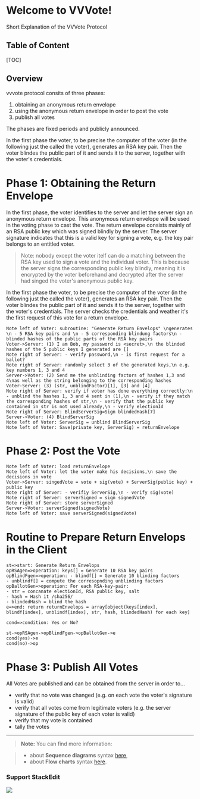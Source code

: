 Welcome to VVVote!
===================

Short Explanation of the VVVote Protocol

Table of Content
-----------------------
[TOC]

Overview
-------------

vvvote protocol consits of three phases:

 1. obtaining an anonymous return envelope 
 2. using the anonymous return envelope in order to post the vote
 3. publish all votes 

The phases are fixed periods and publicly announced.

In the first phase the voter, to be precise the computer of the voter (in the following just the called the voter), generates an RSA key pair. Then the voter blindes the public part of it and sends it to the server, together with the voter's credentials. 


# Phase 1: Obtaining the Return Envelope

In the first phase, the voter identifies to the server and let the server sign an anonymous return envelope. This anonymous return envelope will be used in the voting phase to cast the vote.
The return envelope consists mainly of an RSA public key which was signed blindly by the server. The server signature indicates that this is a valid key for signing a vote, e.g. the key pair belongs to an entitled voter.
>Note: nobody except the voter itelf can do a matching between the RSA key used to sign a vote and the individual voter. This is because the server signs the corresponding public key blindly, meaning it is encrypted by the voter beforehand and decrypted after the server had singed the voter's anonymous public key. 

In the first phase the voter, to be precise the computer of the voter (in the following just the called the voter), generates an RSA key pair. Then the voter blindes the public part of it and sends it to the server, together with the voter's credentials. 
The server checks the credentials and weather it's the first request of this vote for a return envelope.
```sequence
Note left of Voter: subroutine: "Generate Return Envelops" \ngenerates \n - 5 RSA key pairs and \n - 5 corresponding blindung factors\n - blinded hashes of the public parts of the RSA key pairs
Voter->Server: (1) I am Bob, my password is <secret>,\n the blinded hashes of the 5 public keys I generated are []
Note right of Server: - verify password,\n - is first request for a ballot?
Note right of Server: randomly select 3 of the generated keys,\n e.g. key numbers 1, 3 and 4
Server->Voter: (2) Send me the unblinding factors of hashes 1,3 and 4\nas well as the string belonging to the corresponding hashes
Voter-Server: (3) (str, unblindFactor)[1], [3] and [4]
Note right of Server: verify if voter has done everything correctly:\n - unblind the hashes 1, 3 and 4 sent in (1),\n - verify if they match the corresponding hashes of str,\n - verify that the public key contained in str is not used already,\n - verify electionId
Note right of Server: BlindServerSig=Sign blindedHash[7]
Server->Voter: (4) BlindServerSig
Note left of Voter: ServerSig = unblind BlindServerSig
Note left of Voter: Save(private key, ServerSig) = returnEnvelope
```

# Phase 2: Post the Vote
```sequence
Note left of Voter: load returnEnvelope
Note left of Voter: let the voter make his decisions,\n save the decisions in vote
Voter->Server: singedVote = vote + sig(vote) + ServerSig(public key) + public key
Note right of Server: - verifiy ServerSig,\n - verify sig(vote)
Note right of Server: serverSigned = sign signedVote
Note right of Server: store serverSigned
Server->Voter: serverSigned(signedVote)
Note left of Voter: save serverSigned(signedVote)
```


# Routine to Prepare Return Envelops in the Client 
```flow
st=>start: Generate Return Envelops
opRSAgen=>operation: keys[] = Generate 10 RSA key pairs
opBlindFgen=>operation: - blindf[] = Generate 10 blinding factors 
- unblindf[] = compute the corresopnding unblinding factors
opBallotGen=>operation: For each RSA-key-pair:
- str = concanate electionId, RSA public key, salt
- hash = Hash it /sha256/
- blindedHash = blind the hash
e=>end: return returnEnvelops = array[object(keys[index], blindf[index], unblindf[index], str, hash, blindedHash) for each key]

cond=>condition: Yes or No?

st->opRSAgen->opBlindFgen->opBallotGen->e
cond(yes)->e
cond(no)->op
```

# Phase 3: Publish All Votes
All Votes are published and can be obtained from the server in order to...

 - verify that no vote was changed (e.g. on each vote the voter's signature is valid)
 - verify that all votes come from legitimate voters (e.g. the server signature of the public key of each voter is valid)
 - verify that my vote is contained
 - tally the votes


----------

> **Note:** You can find more information:

> - about **Sequence diagrams** syntax [here][7],
> - about **Flow charts** syntax [here][8].

### Support StackEdit

[![](https://cdn.monetizejs.com/resources/button-32.png)](https://monetizejs.com/authorize?client_id=ESTHdCYOi18iLhhO&summary=true)

  [^stackedit]: [StackEdit](https://stackedit.io/) is a full-featured, open-source Markdown editor based on PageDown, the Markdown library used by Stack Overflow and the other Stack Exchange sites.


  [1]: http://math.stackexchange.com/
  [2]: http://daringfireball.net/projects/markdown/syntax "Markdown"
  [3]: https://github.com/jmcmanus/pagedown-extra "Pagedown Extra"
  [4]: http://meta.math.stackexchange.com/questions/5020/mathjax-basic-tutorial-and-quick-reference
  [5]: https://code.google.com/p/google-code-prettify/
  [6]: http://highlightjs.org/
  [7]: http://bramp.github.io/js-sequence-diagrams/
  [8]: http://adrai.github.io/flowchart.js/

